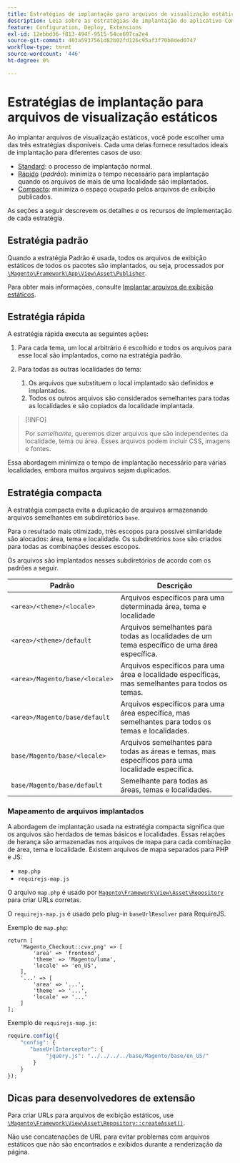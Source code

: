 ```yaml
---
title: Estratégias de implantação para arquivos de visualização estáticos
description: Leia sobre as estratégias de implantação do aplicativo Commerce.
feature: Configuration, Deploy, Extensions
exl-id: 12ebbd36-f813-494f-9515-54ce697ca2e4
source-git-commit: 403a5937561d82b02fd126c95af3f70b0ded0747
workflow-type: tm+mt
source-wordcount: '446'
ht-degree: 0%

---
```


# Estratégias de implantação para arquivos de visualização estáticos

Ao implantar arquivos de visualização estáticos, você pode escolher uma das três estratégias disponíveis. Cada uma delas fornece resultados ideais de implantação para diferentes casos de uso:

- [Standard](#standard-strategy): o processo de implantação normal.
- [Rápido](#quick-strategy) (_padrão_): minimiza o tempo necessário para implantação quando os arquivos de mais de uma localidade são implantados.
- [Compacto](#compact-strategy): minimiza o espaço ocupado pelos arquivos de exibição publicados.

As seções a seguir descrevem os detalhes e os recursos de implementação de cada estratégia.

## Estratégia padrão

Quando a estratégia Padrão é usada, todos os arquivos de exibição estáticos de todos os pacotes são implantados, ou seja, processados por [`\Magento\Framework\App\View\Asset\Publisher`](https://github.com/magento/magento2/blob/2.4/lib/internal/Magento/Framework/App/View/Asset/Publisher.php).

Para obter mais informações, consulte [Implantar arquivos de exibição estáticos](../cli/static-view-file-deployment.md).

## Estratégia rápida

A estratégia rápida executa as seguintes ações:

1. Para cada tema, um local arbitrário é escolhido e todos os arquivos para esse local são implantados, como na estratégia padrão.
1. Para todas as outras localidades do tema:

   1. Os arquivos que substituem o local implantado são definidos e implantados.
   1. Todos os outros arquivos são considerados semelhantes para todas as localidades e são copiados da localidade implantada.

>[!INFO]
>
>Por _semelhante_, queremos dizer arquivos que são independentes da localidade, tema ou área. Esses arquivos podem incluir CSS, imagens e fontes.

Essa abordagem minimiza o tempo de implantação necessário para várias localidades, embora muitos arquivos sejam duplicados.

## Estratégia compacta

A estratégia compacta evita a duplicação de arquivos armazenando arquivos semelhantes em subdiretórios `base`.

Para o resultado mais otimizado, três escopos para possível similaridade são alocados: área, tema e localidade. Os subdiretórios `base` são criados para todas as combinações desses escopos.

Os arquivos são implantados nesses subdiretórios de acordo com os padrões a seguir.

| Padrão | Descrição |
| ------- | ----------- |
| `<area>/<theme>/<locale>` | Arquivos específicos para uma determinada área, tema e localidade |
| `<area>/<theme>/default` | Arquivos semelhantes para todas as localidades de um tema específico de uma área específica. |
| `<area>/Magento/base/<locale>` | Arquivos específicos para uma área e localidade específicas, mas semelhantes para todos os temas. |
| `<area>/Magento/base/default` | Arquivos específicos para uma área específica, mas semelhantes para todos os temas e localidades. |
| `base/Magento/base/<locale>` | Arquivos semelhantes para todas as áreas e temas, mas específicos para uma localidade específica. |
| `base/Magento/base/default` | Semelhante para todas as áreas, temas e localidades. |

### Mapeamento de arquivos implantados

A abordagem de implantação usada na estratégia compacta significa que os arquivos são herdados de temas básicos e localidades. Essas relações de herança são armazenadas nos arquivos de mapa para cada combinação de área, tema e localidade. Existem arquivos de mapa separados para PHP e JS:

- `map.php`
- `requirejs-map.js`

O arquivo `map.php` é usado por [`Magento\Framework\View\Asset\Repository`](https://github.com/magento/magento2/blob/2.4/lib/internal/Magento/Framework/View/Asset/Repository.php) para criar URLs corretas.

O `requirejs-map.js` é usado pelo plug-in `baseUrlResolver` para RequireJS.

Exemplo de `map.php`:

```php?start_inline=1
return [
    'Magento_Checkout::cvv.png' => [
        'area' => 'frontend',
        'theme' => 'Magento/luma',
        'locale' => 'en_US',
    ],
    '...' => [
        'area' => '...',
        'theme' => '...',
        'locale' => '...'
    ]
];
```

Exemplo de `requirejs-map.js`:

```js
require.config({
    "config": {
       "baseUrlInterceptor": {
            "jquery.js": "../../../../base/Magento/base/en_US/"
        }
    }
});
```

## Dicas para desenvolvedores de extensão

Para criar URLs para arquivos de exibição estáticos, use [`\Magento\Framework\View\Asset\Repository::createAsset()`](https://github.com/magento/magento2/blob/2.4/lib/internal/Magento/Framework/View/Asset/Repository.php#L211-L244).

Não use concatenações de URL para evitar problemas com arquivos estáticos que não são encontrados e exibidos durante a renderização da página.
